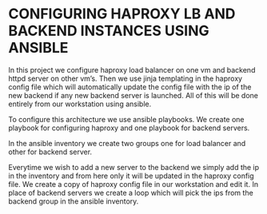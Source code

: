# CONFIGURING HAPROXY LB AND BACKEND INSTANCES USING ANSIBLE

In this project we configure haproxy load balancer on one vm and backend httpd server on other vm’s. Then we use jinja templating in the haproxy config file which will automatically update the config file with the ip of the new backend if any new backend server is launched. All of this will be done entirely from our workstation using ansible.

To configure this architecture we use ansible playbooks. We create one playbook for configuring haproxy and one playbook for backend servers. 

In the ansible inventory we create two groups one for load balancer and other for backend server. 

Everytime we wish to add a new server to the backend we simply add the ip in the inventory and from here only it will be updated in the haproxy config file. We create a copy of haproxy config file in our workstation and edit it. In place of backend servers we create a loop which will pick the ips from the backend group in the ansible inventory. 
